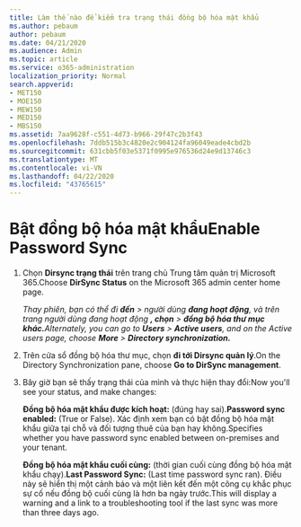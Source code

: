 ```yaml
---
title: Làm thế nào để kiểm tra trạng thái đồng bộ hóa mật khẩu
ms.author: pebaum
author: pebaum
ms.date: 04/21/2020
ms.audience: Admin
ms.topic: article
ms.service: o365-administration
localization_priority: Normal
search.appverid:
- MET150
- MOE150
- MEW150
- MED150
- MBS150
ms.assetid: 7aa9628f-c551-4d73-b966-29f47c2b3f43
ms.openlocfilehash: 7ddb515b3c4820e2c904124fa96049eade4cbd2b
ms.sourcegitcommit: 631cbb5f03e5371f0995e976536d24e9d13746c3
ms.translationtype: MT
ms.contentlocale: vi-VN
ms.lasthandoff: 04/22/2020
ms.locfileid: "43765615"
---
```

# <a name="enable-password-sync"></a><span data-ttu-id="4ca6f-102">Bật đồng bộ hóa mật khẩu</span><span class="sxs-lookup"><span data-stu-id="4ca6f-102">Enable Password Sync</span></span>

1.  <span data-ttu-id="4ca6f-103">Chọn **Dirsync trạng thái** trên trang chủ Trung tâm quản trị Microsoft 365.</span><span class="sxs-lookup"><span data-stu-id="4ca6f-103">Choose **DirSync Status** on the Microsoft 365 admin center home page.</span></span> 
    
     <span data-ttu-id="4ca6f-104">*Thay phiên, bạn có thể đi **đến** \> người dùng **đang hoạt động**, và trên trang người dùng đang hoạt động **, chọn** \> **đồng bộ hóa thư mục khác.***</span><span class="sxs-lookup"><span data-stu-id="4ca6f-104">*Alternately, you can go to **Users** \> **Active users**, and on the Active users page, choose **More** \> **Directory synchronization.***</span></span> 
    
2. <span data-ttu-id="4ca6f-105">Trên cửa sổ đồng bộ hóa thư mục, chọn **đi tới Dirsync quản lý**.</span><span class="sxs-lookup"><span data-stu-id="4ca6f-105">On the Directory Synchronization pane, choose **Go to DirSync management**.</span></span> 
    
3. <span data-ttu-id="4ca6f-106">Bây giờ bạn sẽ thấy trạng thái của mình và thực hiện thay đổi:</span><span class="sxs-lookup"><span data-stu-id="4ca6f-106">Now you'll see your status, and make changes:</span></span>
    
    <span data-ttu-id="4ca6f-107">**Đồng bộ hóa mật khẩu được kích hoạt:** (đúng hay sai).</span><span class="sxs-lookup"><span data-stu-id="4ca6f-107">**Password sync enabled:** (True or False).</span></span> <span data-ttu-id="4ca6f-108">Xác định xem bạn có bật đồng bộ hóa mật khẩu giữa tại chỗ và đối tượng thuê của bạn hay không.</span><span class="sxs-lookup"><span data-stu-id="4ca6f-108">Specifies whether you have password sync enabled between on-premises and your tenant.</span></span> 
    
    <span data-ttu-id="4ca6f-109">**Đồng bộ hóa mật khẩu cuối cùng:** (thời gian cuối cùng đồng bộ hóa mật khẩu chạy).</span><span class="sxs-lookup"><span data-stu-id="4ca6f-109">**Last Password Sync:** (Last time password sync ran).</span></span> <span data-ttu-id="4ca6f-110">Điều này sẽ hiển thị một cảnh báo và một liên kết đến một công cụ khắc phục sự cố nếu đồng bộ cuối cùng là hơn ba ngày trước.</span><span class="sxs-lookup"><span data-stu-id="4ca6f-110">This will display a warning and a link to a troubleshooting tool if the last sync was more than three days ago.</span></span> 
    

